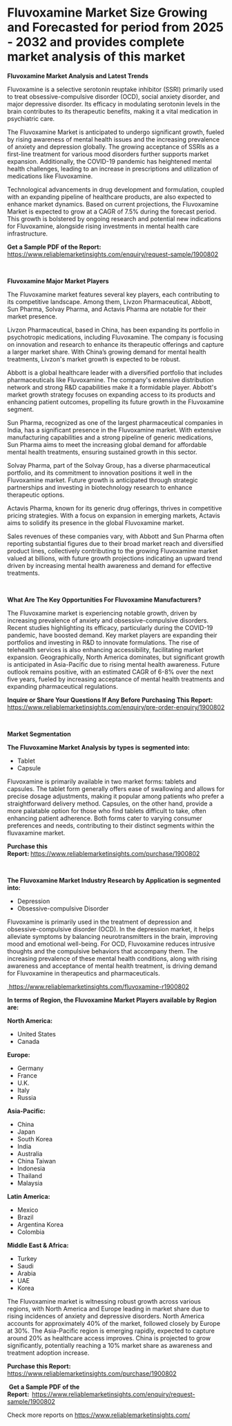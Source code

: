 <p><h1>Fluvoxamine Market Size Growing and Forecasted for period from 2025 - 2032 and provides complete market analysis of this market</h1></p><p><strong>Fluvoxamine Market Analysis and Latest Trends</strong></p>
<p><p>Fluvoxamine is a selective serotonin reuptake inhibitor (SSRI) primarily used to treat obsessive-compulsive disorder (OCD), social anxiety disorder, and major depressive disorder. Its efficacy in modulating serotonin levels in the brain contributes to its therapeutic benefits, making it a vital medication in psychiatric care.</p><p>The Fluvoxamine Market is anticipated to undergo significant growth, fueled by rising awareness of mental health issues and the increasing prevalence of anxiety and depression globally. The growing acceptance of SSRIs as a first-line treatment for various mood disorders further supports market expansion. Additionally, the COVID-19 pandemic has heightened mental health challenges, leading to an increase in prescriptions and utilization of medications like Fluvoxamine.</p><p>Technological advancements in drug development and formulation, coupled with an expanding pipeline of healthcare products, are also expected to enhance market dynamics. Based on current projections, the Fluvoxamine Market is expected to grow at a CAGR of 7.5% during the forecast period. This growth is bolstered by ongoing research and potential new indications for Fluvoxamine, alongside rising investments in mental health care infrastructure.</p></p>
<p><strong>Get a Sample PDF of the Report:&nbsp;</strong> <a href="https://www.reliablemarketinsights.com/enquiry/request-sample/1900802?utm_campaign=2206&utm_medium=2&utm_source=Github&utm_content=ia&utm_term=08032025&utm_id=fluvoxamine">https://www.reliablemarketinsights.com/enquiry/request-sample/1900802</a></p>
<p>&nbsp;</p>
<p><strong>Fluvoxamine Major Market Players</strong></p>
<p><p>The Fluvoxamine market features several key players, each contributing to its competitive landscape. Among them, Livzon Pharmaceutical, Abbott, Sun Pharma, Solvay Pharma, and Actavis Pharma are notable for their market presence.</p><p>Livzon Pharmaceutical, based in China, has been expanding its portfolio in psychotropic medications, including Fluvoxamine. The company is focusing on innovation and research to enhance its therapeutic offerings and capture a larger market share. With China’s growing demand for mental health treatments, Livzon's market growth is expected to be robust.</p><p>Abbott is a global healthcare leader with a diversified portfolio that includes pharmaceuticals like Fluvoxamine. The company's extensive distribution network and strong R&D capabilities make it a formidable player. Abbott's market growth strategy focuses on expanding access to its products and enhancing patient outcomes, propelling its future growth in the Fluvoxamine segment.</p><p>Sun Pharma, recognized as one of the largest pharmaceutical companies in India, has a significant presence in the Fluvoxamine market. With extensive manufacturing capabilities and a strong pipeline of generic medications, Sun Pharma aims to meet the increasing global demand for affordable mental health treatments, ensuring sustained growth in this sector.</p><p>Solvay Pharma, part of the Solvay Group, has a diverse pharmaceutical portfolio, and its commitment to innovation positions it well in the Fluvoxamine market. Future growth is anticipated through strategic partnerships and investing in biotechnology research to enhance therapeutic options.</p><p>Actavis Pharma, known for its generic drug offerings, thrives in competitive pricing strategies. With a focus on expansion in emerging markets, Actavis aims to solidify its presence in the global Fluvoxamine market.</p><p>Sales revenues of these companies vary, with Abbott and Sun Pharma often reporting substantial figures due to their broad market reach and diversified product lines, collectively contributing to the growing Fluvoxamine market valued at billions, with future growth projections indicating an upward trend driven by increasing mental health awareness and demand for effective treatments.</p></p>
<p>&nbsp;</p>
<p><strong>What Are The Key Opportunities For Fluvoxamine Manufacturers?</strong></p>
<p><p>The Fluvoxamine market is experiencing notable growth, driven by increasing prevalence of anxiety and obsessive-compulsive disorders. Recent studies highlighting its efficacy, particularly during the COVID-19 pandemic, have boosted demand. Key market players are expanding their portfolios and investing in R&D to innovate formulations. The rise of telehealth services is also enhancing accessibility, facilitating market expansion. Geographically, North America dominates, but significant growth is anticipated in Asia-Pacific due to rising mental health awareness. Future outlook remains positive, with an estimated CAGR of 6-8% over the next five years, fueled by increasing acceptance of mental health treatments and expanding pharmaceutical regulations.</p></p>
<p><strong>Inquire or Share Your Questions If Any Before Purchasing This Report:</strong> <a href="https://www.reliablemarketinsights.com/enquiry/pre-order-enquiry/1900802?utm_campaign=2206&utm_medium=2&utm_source=Github&utm_content=ia&utm_term=08032025&utm_id=fluvoxamine">https://www.reliablemarketinsights.com/enquiry/pre-order-enquiry/1900802</a></p>
<p>&nbsp;</p>
<p><strong>Market Segmentation</strong></p>
<p><strong>The Fluvoxamine Market Analysis by types is segmented into:</strong></p>
<p><ul><li>Tablet</li><li>Capsule</li></ul></p>
<p><p>Fluvoxamine is primarily available in two market forms: tablets and capsules. The tablet form generally offers ease of swallowing and allows for precise dosage adjustments, making it popular among patients who prefer a straightforward delivery method. Capsules, on the other hand, provide a more palatable option for those who find tablets difficult to take, often enhancing patient adherence. Both forms cater to varying consumer preferences and needs, contributing to their distinct segments within the fluvaxamine market.</p></p>
<p><strong>Purchase this Report:&nbsp;</strong><a href="https://www.reliablemarketinsights.com/purchase/1900802?utm_campaign=2206&utm_medium=2&utm_source=Github&utm_content=ia&utm_term=08032025&utm_id=fluvoxamine">https://www.reliablemarketinsights.com/purchase/1900802</a></p>
<p>&nbsp;</p>
<p><strong>The Fluvoxamine Market Industry Research by Application is segmented into:</strong></p>
<p><ul><li>Depression</li><li>Obsessive-compulsive Disorder</li></ul></p>
<p><p>Fluvoxamine is primarily used in the treatment of depression and obsessive-compulsive disorder (OCD). In the depression market, it helps alleviate symptoms by balancing neurotransmitters in the brain, improving mood and emotional well-being. For OCD, Fluvoxamine reduces intrusive thoughts and the compulsive behaviors that accompany them. The increasing prevalence of these mental health conditions, along with rising awareness and acceptance of mental health treatment, is driving demand for Fluvoxamine in therapeutics and pharmaceuticals.</p></p>
<p><a href="https://www.reliablemarketinsights.com/fluvoxamine-r1900802?utm_campaign=2206&utm_medium=2&utm_source=Github&utm_content=ia&utm_term=08032025&utm_id=fluvoxamine">&nbsp;https://www.reliablemarketinsights.com/fluvoxamine-r1900802</a></p>
<p><strong>In terms of Region, the Fluvoxamine Market Players available by Region are:</strong></p>
<p>
    <p> <strong> North America: </strong>
        <ul>
            <li>United States</li>
            <li>Canada</li>
        </ul>
        </p> 
    <p> <strong> Europe: </strong>
        <ul>
            <li>Germany</li>
            <li>France</li>
            <li>U.K.</li>
            <li>Italy</li>
            <li>Russia</li>
        </ul>
        </p> 
    <p> <strong> Asia-Pacific: </strong>
        <ul>
            <li>China</li>
            <li>Japan</li>
            <li>South Korea</li>
            <li>India</li>
            <li>Australia</li>
            <li>China Taiwan</li>
            <li>Indonesia</li>
            <li>Thailand</li>
            <li>Malaysia</li>
        </ul>
        </p> 
    <p> <strong> Latin America: </strong>
        <ul>
            <li>Mexico</li>
            <li>Brazil</li>
            <li>Argentina Korea</li>
            <li>Colombia</li>
        </ul>
        </p> 
    <p> <strong> Middle East & Africa: </strong>
        <ul>
            <li>Turkey</li>
            <li>Saudi</li>
            <li>Arabia</li>
            <li>UAE</li>
            <li>Korea</li>
        </ul>
    </p>
    </p>
<p><p>The Fluvoxamine market is witnessing robust growth across various regions, with North America and Europe leading in market share due to rising incidences of anxiety and depressive disorders. North America accounts for approximately 40% of the market, followed closely by Europe at 30%. The Asia-Pacific region is emerging rapidly, expected to capture around 20% as healthcare access improves. China is projected to grow significantly, potentially reaching a 10% market share as awareness and treatment adoption increase.</p></p>
<p><strong>Purchase this Report: </strong><a href="https://www.reliablemarketinsights.com/purchase/1900802?utm_campaign=2206&utm_medium=2&utm_source=Github&utm_content=ia&utm_term=08032025&utm_id=fluvoxamine">https://www.reliablemarketinsights.com/purchase/1900802</a></p>
<p>&nbsp;<strong>Get a Sample PDF of the Report:&nbsp;&nbsp;</strong><a href="https://www.reliablemarketinsights.com/enquiry/request-sample/1900802?utm_campaign=2206&utm_medium=2&utm_source=Github&utm_content=ia&utm_term=08032025&utm_id=fluvoxamine">https://www.reliablemarketinsights.com/enquiry/request-sample/1900802</a></p>
<p><strong></strong></p>
<p>Check more reports on <a href="https://www.reliablemarketinsights.com/?utm_campaign=2206&utm_medium=2&utm_source=Github&utm_content=ia&utm_term=08032025&utm_id=fluvoxamine">https://www.reliablemarketinsights.com/</a></p>